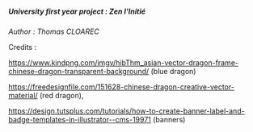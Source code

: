##### University first year project : Zen l'Initié
*Author : Thomas CLOAREC*

Credits : 

https://www.kindpng.com/imgv/hibThm_asian-vector-dragon-frame-chinese-dragon-transparent-background/
(blue dragon)
 
https://freedesignfile.com/151628-chinese-dragon-creative-vector-material/ (red dragon), 

https://design.tutsplus.com/tutorials/how-to-create-banner-label-and-badge-templates-in-illustrator--cms-19971
(banners)